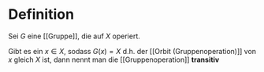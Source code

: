 # Definition
Sei $G$ eine [[Gruppe]], die auf $X$ operiert.

Gibt es ein $x \in X$, sodass $G(x) = X$ d.h. der [[Orbit (Gruppenoperation)]] von $x$ gleich $X$ ist, dann nennt man die [[Gruppenoperation]] **transitiv**